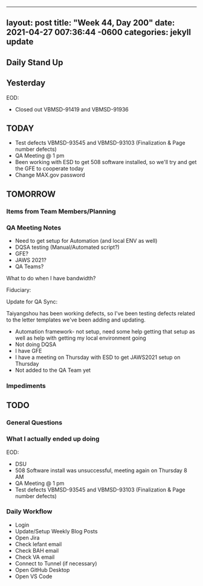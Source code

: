 
---
layout: post
title:  "Week 44, Day 200"
date:   2021-04-27 007:36:44 -0600
categories: jekyll update
---

## Daily Stand Up
## Yesterday
EOD:
* Closed out VBMSD-91419 and VBMSD-91936 
  
## TODAY
* Test defects VBMSD-93545 and VBMSD-93103 (Finalization & Page number defects)
* QA Meeting @ 1 pm
* Been working with ESD to get 508 software installed, so we'll try and get the GFE to cooperate today
* Change MAX.gov password

## TOMORROW

### Items from Team Members/Planning

### QA Meeting Notes
* Need to get setup for Automation (and local ENV as well)
* DQSA testing (Manual/Automated script?)
* GFE?
* JAWS 2021?
* QA Teams?

What to do when I have bandwidth?

Fiduciary:

Update for QA Sync:

Taiyangshou has been working defects, so I've been testing defects related to the letter templates we've been adding and updating. 

* Automation framework- not setup, need some help getting that setup as well as help with getting my local environment going
* Not doing DQSA
* I have GFE
* I have a meeting on Thursday with ESD to get JAWS2021 setup on Thursday
* Not added to the QA Team yet

### Impediments

## TODO

### General Questions  

### What I actually ended up doing
EOD:
* DSU
* 508 Software install was unsuccessful, meeting again on Thursday 8 AM
* QA Meeting @ 1 pm
* Test defects VBMSD-93545 and VBMSD-93103 (Finalization & Page number defects)


### Daily Workflow
* Login
* Update/Setup Weekly Blog Posts
* Open Jira
* Check lefant email
* Check BAH email
* Check VA email
* Connect to Tunnel (if necessary)
* Open GitHub Desktop
* Open VS Code